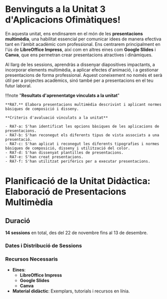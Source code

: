 # Benvinguts a la Unitat 3 d'Aplicacions Ofimàtiques!

En aquesta unitat, ens endinsarem en el món de les **presentacions multimèdia**, una habilitat essencial per comunicar idees de manera efectiva tant en l'àmbit acadèmic com professional. Ens centrarem principalment en l'ús de **LibreOffice Impress**, així com en altres eines com **Google Slides** i **Canva**, que ens permetran crear presentacions atractives i dinàmiques.

Al llarg de les sessions, aprendràs a dissenyar diapositives impactants, a incorporar elements multimèdia, a aplicar efectes d'animació, i a gestionar presentacions de forma professional. Aquest coneixement no només et serà útil per a projectes acadèmics, sinó també per a presentacions en el teu futur laboral.

!!!note "**Resultats d'aprenentatge vinculats a la unitat**"

    **RA7.** Elabora presentacions multimèdia descrivint i aplicant normes bàsiques de composició i disseny.

    **Criteris d'avaluació vinculats a la unitat**

    - RA7-a: S'han identificat les opcions bàsiques de les aplicacions de presentacions.
    - RA7-b: S'han reconegut els diferents tipus de vista associats a una presentació.
    - RA7-c: S'han aplicat i reconegut les diferents tipografies i normes bàsiques de composició, disseny i utilització del color.
    - RA7-d: S'han dissenyat plantilles de presentacions.
    - RA7-e: S'han creat presentacions.
    - RA7-f: S'han utilitzat perifèrics per a executar presentacions.



# Planificació de la Unitat Didàctica: Elaboració de Presentacions Multimèdia

## Duració
**14 sessions** en total, des del 22 de novembre fins al 13 de desembre.

### Dates i Distribució de Sessions

### Recursos Necessaris
- **Eines**: 
  - **LibreOffice Impress**
  - **Google Slides**
  - **Canva**
- **Material didàctic**: Exemplars, tutorials i recursos en línia.

